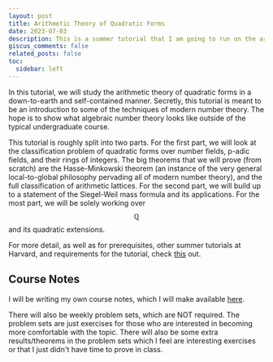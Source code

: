 ```yaml
---
layout: post
title: Arithmetic Theory of Quadratic Forms
date: 2023-07-03
description: This is a summer tutorial that I am going to run on the arithmetic theory of quadratic forms.
giscus_comments: false
related_posts: false
toc:
  sidebar: left
---
```

In this tutorial, we will study the arithmetic theory of quadratic forms in a down-to-earth and self-contained manner. Secretly, this tutorial is meant to be an introduction to some of the techniques of modern number theory. The hope is to show what algebraic number theory looks like outside of the typical undergraduate course.

This tutorial is roughly split into two parts. For the first part, we will look at the classification problem of quadratic forms over number fields, p-adic fields, and their rings of integers. The big theorems that we will prove (from scratch) are the Hasse-Minkowski theorem (an instance of the very general local-to-global philosophy pervading all of modern number theory), and the full classification of arithmetic lattices. For the second part, we will build up to a statement of the Siegel-Weil mass formula and its applications. For the most part, we will be solely working over $$\mathbb{Q}$$ and its quadratic extensions.

For more detail, as well as for prerequisites, other summer tutorials at Harvard, and requirements for the tutorial, check [this](https://www.math.harvard.edu/undergraduate/the-2023-summer-tutorial-program/) out.

## Course Notes

I will be writing my own course notes, which I will make available [here](https://kush1729.github.io/assets/pdf/Quadratic_Forms_Lecture_Notes.pdf).

There will also be weekly problem sets, which are NOT required. The problem sets are just exercises for those who are interested in becoming more comfortable with the topic. There will also be some extra results/theorems in the problem sets which I feel are interesting exercises or that I just didn't have time to prove in class.
